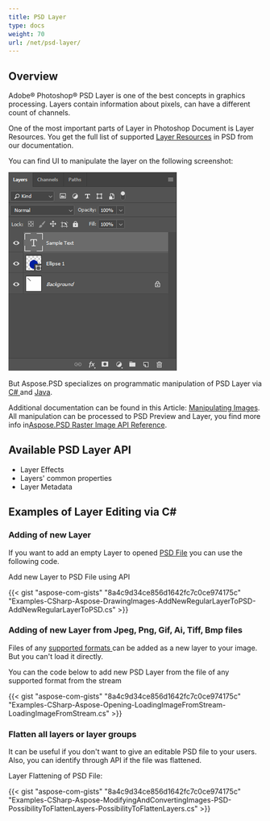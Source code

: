 ```yaml
---
title: PSD Layer
type: docs
weight: 70
url: /net/psd-layer/
---
```


## **Overview**
Adobe® Photoshop® PSD Layer is one of the best concepts in graphics processing. Layers contain information about pixels, can have a different count of channels.

One of the most important parts of Layer in Photoshop Document is Layer Resources. You get the full list of supported [Layer Resources](/psd/net/list-of-psd-layer-resources/) in PSD from our documentation.

You can find UI to manipulate the layer on the following screenshot:

![todo:image_alt_text](psd-layer_1.png)

But Aspose.PSD specializes on programmatic manipulation of PSD Layer via [C# ](/psd/net/home/)and [Java](https://docs.aspose.com/display/psdjava/Aspose.PSD+for+Java+Home).

Additional documentation can be found in this Article: [Manipulating Images](/psd/net/manipulating-images-html/). All manipulation can be processed to PSD Preview and Layer, you find more info in[Aspose.PSD Raster Image API Reference](https://apireference.aspose.com/psd/net/aspose.psd/rasterimage).
## **Available PSD Layer API**
- Layer Effects
- Layers' common properties
- Layer Metadata
## **Examples of Layer Editing via C#**
### **Adding of new Layer**
If you want to add an empty Layer to opened [PSD File](/psd/net/psd-file/) you can use the following code.

Add new Layer to PSD File using API

{{< gist "aspose-com-gists" "8a4c9d34ce856d1642fc7c0ce974175c" "Examples-CSharp-Aspose-DrawingImages-AddNewRegularLayerToPSD-AddNewRegularLayerToPSD.cs" >}}
### **Adding of new Layer from Jpeg, Png, Gif, Ai, Tiff, Bmp files**
Files of any [supported formats ](/psd/net/supported-file-formats/)can be added as a new layer to your image. But you can't load it directly.

You can the code below to add new PSD Layer from the file of any supported format from the stream

{{< gist "aspose-com-gists" "8a4c9d34ce856d1642fc7c0ce974175c" "Examples-CSharp-Aspose-Opening-LoadingImageFromStream-LoadingImageFromStream.cs" >}}
### **Flatten all layers or layer groups**
It can be useful if you don't want to give an editable PSD file to your users. Also, you can identify through API if the file was flattened.

Layer Flattening of PSD File:

{{< gist "aspose-com-gists" "8a4c9d34ce856d1642fc7c0ce974175c" "Examples-CSharp-Aspose-ModifyingAndConvertingImages-PSD-PossibilityToFlattenLayers-PossibilityToFlattenLayers.cs" >}}
